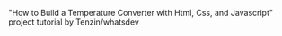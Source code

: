 "How to Build a Temperature Converter with Html, Css, and Javascript" project tutorial by Tenzin/whatsdev